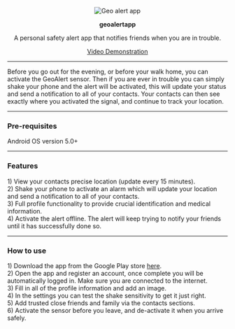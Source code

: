 <p align="center">
<img src="http://i.imgur.com/AFsAEJs.png" alt="Geo alert app">
</p>

<p align="center">
<strong>geoalertapp</strong>
</p>
<p align="center">
A personal safety alert app that notifies friends when you are in trouble.
</p>

<p align="center"><a href="https://www.youtube.com/watch?v=2VOIHX8j99c">Video Demonstration</a></p>

<hr>
<p>
Before you go out for the evening, or before your walk home, you can activate the GeoAlert sensor. Then if you are ever in trouble you can simply shake your phone and the alert will be activated, this will update your status and send a notification to all of your contacts. Your contacts can then see exactly where you activated the signal, and continue to track your location.</p>
<hr>
<h3>Pre-requisites</h3>
Android OS version 5.0+
<hr>
<h3>Features</h3>
1) View your contacts precise location (update every 15 minutes).<br>
2) Shake your phone to activate an alarm which will update your location and send a notification to all of your contacts.<br>
3) Full profile functionality to provide crucial identification and medical information.<br>
4) Activate the alert offline. The alert will keep trying to notify your friends until it has successfully done so.<br>
<hr>
<h3>How to use</h3>
1) Download the app from the Google Play store <a href="https://play.google.com/store/apps/details?id=crm.geoalertapp&hl=en_GB">here</a>.<br>
2) Open the app and register an account, once complete you will be automatically logged in. Make sure you are connected to the internet.<br>
3) Fill in all of the profile information and add an image.<br>
4) In the settings you can test the shake sensitivity to get it just right.<br>
5) Add trusted close friends and family via the contacts sections.<br>
6) Activate the sensor before you leave, and de-activate it when you arrive safely.<br>

